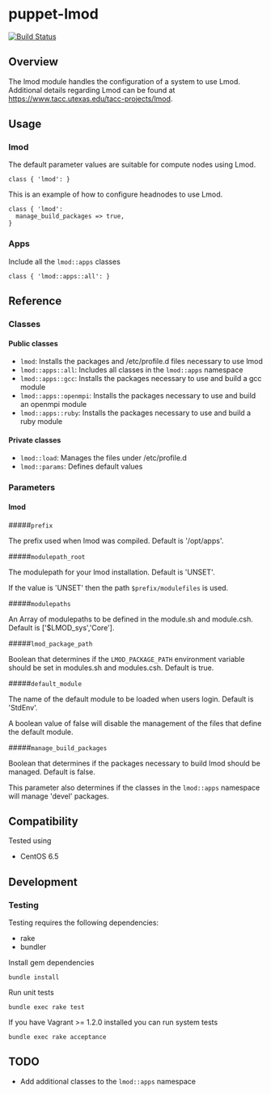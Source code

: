 # puppet-lmod

[![Build Status](https://travis-ci.org/treydock/puppet-lmod.png)](https://travis-ci.org/treydock/puppet-lmod)

## Overview

The lmod module handles the configuration of a system to use Lmod.  Additional details regarding Lmod can be found at https://www.tacc.utexas.edu/tacc-projects/lmod.

## Usage

### lmod

The default parameter values are suitable for compute nodes using Lmod.

    class { 'lmod': }

This is an example of how to configure headnodes to use Lmod.

    class { 'lmod':
      manage_build_packages => true,
    }

### Apps

Include all the `lmod::apps` classes

    class { 'lmod::apps::all': }

## Reference

### Classes

#### Public classes

* `lmod`: Installs the packages and /etc/profile.d files necessary to use lmod
* `lmod::apps::all`: Includes all classes in the `lmod::apps` namespace
* `lmod::apps::gcc`: Installs the packages necessary to use and build a gcc module
* `lmod::apps::openmpi`: Installs the packages necessary to use and build an openmpi module
* `lmod::apps::ruby`: Installs the packages necessary to use and build a ruby module

#### Private classes

* `lmod::load`: Manages the files under /etc/profile.d
* `lmod::params`: Defines default values

### Parameters

#### lmod

#####`prefix`

The prefix used when lmod was compiled.  Default is '/opt/apps'.

#####`modulepath_root`

The modulepath for your lmod installation.  Default is 'UNSET'.

If the value is 'UNSET' then the path `$prefix/modulefiles` is used.

#####`modulepaths`

An Array of modulepaths to be defined in the module.sh and module.csh.  Default is ['$LMOD_sys','Core'].

#####`lmod_package_path`

Boolean that determines if the `LMOD_PACKAGE_PATH` environment variable should be set in modules.sh and modules.csh.  Default is true.

#####`default_module`

The name of the default module to be loaded when users login.  Default is 'StdEnv'.

A boolean value of false will disable the management of the files that define the default module.

#####`manage_build_packages`

Boolean that determines if the packages necessary to build lmod should be managed.  Default is false.

This parameter also determines if the classes in the `lmod::apps` namespace will manage 'devel' packages.

## Compatibility

Tested using

* CentOS 6.5

## Development

### Testing

Testing requires the following dependencies:

* rake
* bundler

Install gem dependencies

    bundle install

Run unit tests

    bundle exec rake test

If you have Vagrant >= 1.2.0 installed you can run system tests

    bundle exec rake acceptance

## TODO

* Add additional classes to the `lmod::apps` namespace